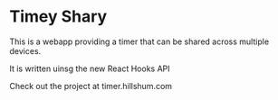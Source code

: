 # Timey Shary

This is a webapp providing a timer that can be shared across multiple devices.

It is written uinsg the new React Hooks API

Check out the project at timer.hillshum.com